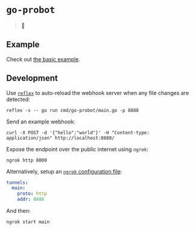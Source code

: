 # `go-probot`
> :construction:

## Example

Check out [the basic example](example/basic.go).

## Development

Use [`reflex`](https://github.com/cespare/reflex) to auto-reload the webhook server when any file changes are detected:

```shell
reflex -s -- go run cmd/go-probot/main.go -p 8888
```

Send an example webhook:

```shell
curl -X POST -d '{"hello":"world"}' -H "Content-type: application/json" http://localhost:8888/
```

Expose the endpoint over the public internet using `ngrok`:

```shell
ngrok http 8000
```

Alternatively, setup an [`ngrok` configuration file](https://ngrok.com/docs#config):

```yaml
tunnels:
  main:
    proto: http
    addr: 8888
```

And then:

```shell
ngrok start main
```

